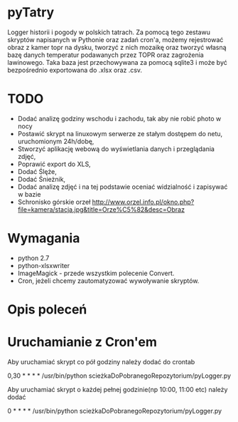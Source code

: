 # pyTatry

Logger historii i pogody w polskich tatrach. Za pomocą tego zestawu skryptów
napisanych w Pythonie oraz zadań cron'a, możemy rejestrować obraz z kamer
topr na dysku, tworzyć z nich mozaikę oraz tworzyć własną bazę danych temperatur
podawanych przez TOPR oraz zagrożenia lawinowego. Taka baza jest przechowywana
za pomocą sqlite3 i może być bezpośrednio exportowana do .xlsx oraz .csv.

# TODO

- Dodać analizę godziny wschodu i zachodu, tak aby nie robić photo w nocy
- Postawić skrypt na linuxowym serwerze ze stałym dostępem do netu, uruchomionym
24h/dobę,
- Stworzyć aplikację webową do wyświetlania danych i przeglądania zdjęć,
- Poprawić export do XLS,
- Dodać Ślęże,
- Dodać Śnieżnik,
- Dodać analizę zdjęć i na tej podstawie oceniać widzialność i zapisywać w bazie
- Schronisko górskie orzeł http://www.orzel.info.pl/okno.php?file=kamera/stacja.jpg&title=Orze%C5%82&desc=Obraz

# Wymagania
- python 2.7
- python-xlsxwriter
- ImageMagick - przede wszystkim polecenie Convert.
- Cron, jeżeli chcemy zautomatyzować wywoływanie skryptów.

# Opis poleceń

# Uruchamianie z Cron'em

Aby uruchamiać skrypt co pół godziny należy dodać do crontab

0,30 * * * * /usr/bin/python scieżkaDoPobranegoRepozytorium/pyLogger.py 

Aby uruchamiać skrypt o każdej pełnej godzinie(np 10:00, 11:00 etc) należy dodać

0 * * * * /usr/bin/python scieżkaDoPobranegoRepozytorium/pyLogger.py 
